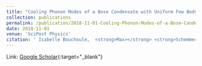```yaml
---
title: "Cooling Phonon Modes of a Bose Condensate with Uniform Few Body Losses"
collection: publications
permalink: /publication/2018-11-01-Cooling-Phonon-Modes-of-a-Bose-Condensate-with-Uniform-Few-Body-Losses
date: 2018-11-01
venue: 'SciPost Physics'
citation: ' Isabelle Bouchoule,  <strong>Max></strong> <strong>Schemmer</strong>,  Carsten Henkel, &quot;Cooling Phonon Modes of a Bose Condensate with Uniform Few Body Losses.&quot; SciPost Physics, 2018.'
---
```

Link: [Google Scholar](https://scholar.google.com/scholar?q=Cooling+Phonon+Modes+of+a+Bose+Condensate+with+Uniform+Few+Body+Losses){:target="_blank"}
